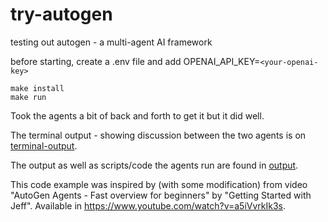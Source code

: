 # try-autogen
testing out autogen - a multi-agent AI framework

before starting, create a .env file and add OPENAI_API_KEY=`<your-openai-key>`

```
make install
make run
```

Took the agents a bit of back and forth to get it but it did well.

The terminal output - showing discussion between the two agents is on [terminal-output](https://github.com/ryangaraygay/try-autogen/blob/main/terminal-output.txt).

The output as well as scripts/code the agents run are found in [output](https://github.com/ryangaraygay/try-autogen/tree/main/output).

This code example was inspired by (with some modification) from video "AutoGen Agents - Fast overview for beginners" by "Getting Started with Jeff". Available in https://www.youtube.com/watch?v=a5iVvrkIk3s.
